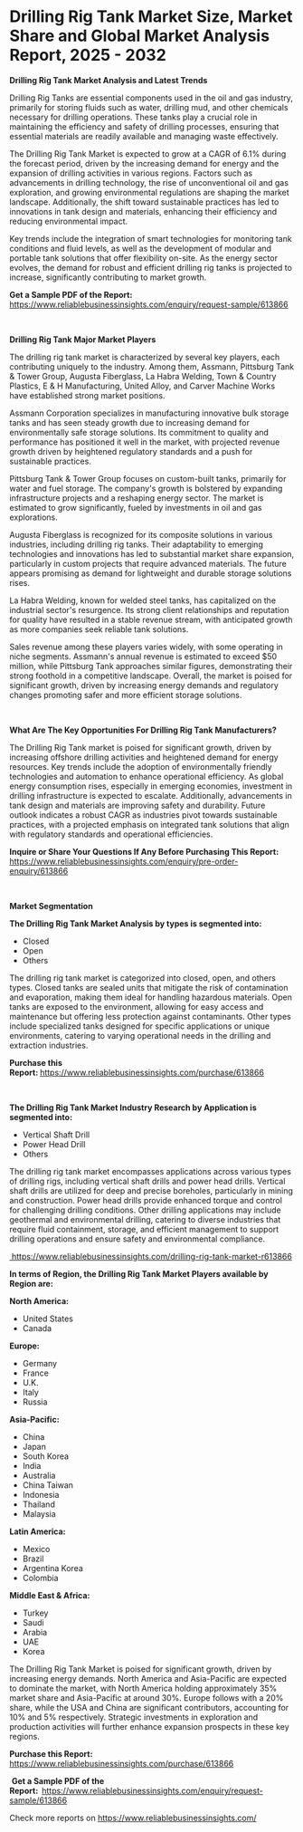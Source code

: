 <p><h1>Drilling Rig Tank Market Size, Market Share and Global Market Analysis Report, 2025 - 2032</h1></p><p><strong>Drilling Rig Tank Market Analysis and Latest Trends</strong></p>
<p><p>Drilling Rig Tanks are essential components used in the oil and gas industry, primarily for storing fluids such as water, drilling mud, and other chemicals necessary for drilling operations. These tanks play a crucial role in maintaining the efficiency and safety of drilling processes, ensuring that essential materials are readily available and managing waste effectively.</p><p>The Drilling Rig Tank Market is expected to grow at a CAGR of 6.1% during the forecast period, driven by the increasing demand for energy and the expansion of drilling activities in various regions. Factors such as advancements in drilling technology, the rise of unconventional oil and gas exploration, and growing environmental regulations are shaping the market landscape. Additionally, the shift toward sustainable practices has led to innovations in tank design and materials, enhancing their efficiency and reducing environmental impact.</p><p>Key trends include the integration of smart technologies for monitoring tank conditions and fluid levels, as well as the development of modular and portable tank solutions that offer flexibility on-site. As the energy sector evolves, the demand for robust and efficient drilling rig tanks is projected to increase, significantly contributing to market growth.</p></p>
<p><strong>Get a Sample PDF of the Report:&nbsp;</strong> <a href="https://www.reliablebusinessinsights.com/enquiry/request-sample/613866?utm_campaign=2811&utm_medium=2&utm_source=Github&utm_content=ia&utm_term=24032025&utm_id=drilling-rig-tank">https://www.reliablebusinessinsights.com/enquiry/request-sample/613866</a></p>
<p>&nbsp;</p>
<p><strong>Drilling Rig Tank Major Market Players</strong></p>
<p><p>The drilling rig tank market is characterized by several key players, each contributing uniquely to the industry. Among them, Assmann, Pittsburg Tank & Tower Group, Augusta Fiberglass, La Habra Welding, Town & Country Plastics, E & H Manufacturing, United Alloy, and Carver Machine Works have established strong market positions.</p><p>Assmann Corporation specializes in manufacturing innovative bulk storage tanks and has seen steady growth due to increasing demand for environmentally safe storage solutions. Its commitment to quality and performance has positioned it well in the market, with projected revenue growth driven by heightened regulatory standards and a push for sustainable practices.</p><p>Pittsburg Tank & Tower Group focuses on custom-built tanks, primarily for water and fuel storage. The company's growth is bolstered by expanding infrastructure projects and a reshaping energy sector. The market is estimated to grow significantly, fueled by investments in oil and gas explorations.</p><p>Augusta Fiberglass is recognized for its composite solutions in various industries, including drilling rig tanks. Their adaptability to emerging technologies and innovations has led to substantial market share expansion, particularly in custom projects that require advanced materials. The future appears promising as demand for lightweight and durable storage solutions rises.</p><p>La Habra Welding, known for welded steel tanks, has capitalized on the industrial sector's resurgence. Its strong client relationships and reputation for quality have resulted in a stable revenue stream, with anticipated growth as more companies seek reliable tank solutions.</p><p>Sales revenue among these players varies widely, with some operating in niche segments. Assmann's annual revenue is estimated to exceed $50 million, while Pittsburg Tank approaches similar figures, demonstrating their strong foothold in a competitive landscape. Overall, the market is poised for significant growth, driven by increasing energy demands and regulatory changes promoting safer and more efficient storage solutions.</p></p>
<p>&nbsp;</p>
<p><strong>What Are The Key Opportunities For Drilling Rig Tank Manufacturers?</strong></p>
<p><p>The Drilling Rig Tank market is poised for significant growth, driven by increasing offshore drilling activities and heightened demand for energy resources. Key trends include the adoption of environmentally friendly technologies and automation to enhance operational efficiency. As global energy consumption rises, especially in emerging economies, investment in drilling infrastructure is expected to escalate. Additionally, advancements in tank design and materials are improving safety and durability. Future outlook indicates a robust CAGR as industries pivot towards sustainable practices, with a projected emphasis on integrated tank solutions that align with regulatory standards and operational efficiencies.</p></p>
<p><strong>Inquire or Share Your Questions If Any Before Purchasing This Report:</strong> <a href="https://www.reliablebusinessinsights.com/enquiry/pre-order-enquiry/613866?utm_campaign=2811&utm_medium=2&utm_source=Github&utm_content=ia&utm_term=24032025&utm_id=drilling-rig-tank">https://www.reliablebusinessinsights.com/enquiry/pre-order-enquiry/613866</a></p>
<p>&nbsp;</p>
<p><strong>Market Segmentation</strong></p>
<p><strong>The Drilling Rig Tank Market Analysis by types is segmented into:</strong></p>
<p><ul><li>Closed</li><li>Open</li><li>Others</li></ul></p>
<p><p>The drilling rig tank market is categorized into closed, open, and others types. Closed tanks are sealed units that mitigate the risk of contamination and evaporation, making them ideal for handling hazardous materials. Open tanks are exposed to the environment, allowing for easy access and maintenance but offering less protection against contaminants. Other types include specialized tanks designed for specific applications or unique environments, catering to varying operational needs in the drilling and extraction industries.</p></p>
<p><strong>Purchase this Report:&nbsp;</strong><a href="https://www.reliablebusinessinsights.com/purchase/613866?utm_campaign=2811&utm_medium=2&utm_source=Github&utm_content=ia&utm_term=24032025&utm_id=drilling-rig-tank">https://www.reliablebusinessinsights.com/purchase/613866</a></p>
<p>&nbsp;</p>
<p><strong>The Drilling Rig Tank Market Industry Research by Application is segmented into:</strong></p>
<p><ul><li>Vertical Shaft Drill</li><li>Power Head Drill</li><li>Others</li></ul></p>
<p><p>The drilling rig tank market encompasses applications across various types of drilling rigs, including vertical shaft drills and power head drills. Vertical shaft drills are utilized for deep and precise boreholes, particularly in mining and construction. Power head drills provide enhanced torque and control for challenging drilling conditions. Other drilling applications may include geothermal and environmental drilling, catering to diverse industries that require fluid containment, storage, and efficient management to support drilling operations and ensure safety and environmental compliance.</p></p>
<p><a href="https://www.reliablebusinessinsights.com/drilling-rig-tank-market-r613866?utm_campaign=2811&utm_medium=2&utm_source=Github&utm_content=ia&utm_term=24032025&utm_id=drilling-rig-tank">&nbsp;https://www.reliablebusinessinsights.com/drilling-rig-tank-market-r613866</a></p>
<p><strong>In terms of Region, the Drilling Rig Tank Market Players available by Region are:</strong></p>
<p>
    <p> <strong> North America: </strong>
        <ul>
            <li>United States</li>
            <li>Canada</li>
        </ul>
        </p> 
    <p> <strong> Europe: </strong>
        <ul>
            <li>Germany</li>
            <li>France</li>
            <li>U.K.</li>
            <li>Italy</li>
            <li>Russia</li>
        </ul>
        </p> 
    <p> <strong> Asia-Pacific: </strong>
        <ul>
            <li>China</li>
            <li>Japan</li>
            <li>South Korea</li>
            <li>India</li>
            <li>Australia</li>
            <li>China Taiwan</li>
            <li>Indonesia</li>
            <li>Thailand</li>
            <li>Malaysia</li>
        </ul>
        </p> 
    <p> <strong> Latin America: </strong>
        <ul>
            <li>Mexico</li>
            <li>Brazil</li>
            <li>Argentina Korea</li>
            <li>Colombia</li>
        </ul>
        </p> 
    <p> <strong> Middle East & Africa: </strong>
        <ul>
            <li>Turkey</li>
            <li>Saudi</li>
            <li>Arabia</li>
            <li>UAE</li>
            <li>Korea</li>
        </ul>
    </p>
    </p>
<p><p>The Drilling Rig Tank Market is poised for significant growth, driven by increasing energy demands. North America and Asia-Pacific are expected to dominate the market, with North America holding approximately 35% market share and Asia-Pacific at around 30%. Europe follows with a 20% share, while the USA and China are significant contributors, accounting for 10% and 5% respectively. Strategic investments in exploration and production activities will further enhance expansion prospects in these key regions.</p></p>
<p><strong>Purchase this Report: </strong><a href="https://www.reliablebusinessinsights.com/purchase/613866?utm_campaign=2811&utm_medium=2&utm_source=Github&utm_content=ia&utm_term=24032025&utm_id=drilling-rig-tank">https://www.reliablebusinessinsights.com/purchase/613866</a></p>
<p>&nbsp;<strong>Get a Sample PDF of the Report:&nbsp;&nbsp;</strong><a href="https://www.reliablebusinessinsights.com/enquiry/request-sample/613866?utm_campaign=2811&utm_medium=2&utm_source=Github&utm_content=ia&utm_term=24032025&utm_id=drilling-rig-tank">https://www.reliablebusinessinsights.com/enquiry/request-sample/613866</a></p>
<p><strong></strong></p>
<p>Check more reports on <a href="https://www.reliablebusinessinsights.com/?utm_campaign=2811&utm_medium=2&utm_source=Github&utm_content=ia&utm_term=24032025&utm_id=drilling-rig-tank">https://www.reliablebusinessinsights.com/</a></p>